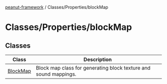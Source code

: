 [peanut-framework](../../../modules.md) / Classes/Properties/blockMap

# Classes/Properties/blockMap

## Classes

| Class | Description |
| ------ | ------ |
| [BlockMap](classes/BlockMap.md) | Block map class for generating block texture and sound mappings. |
